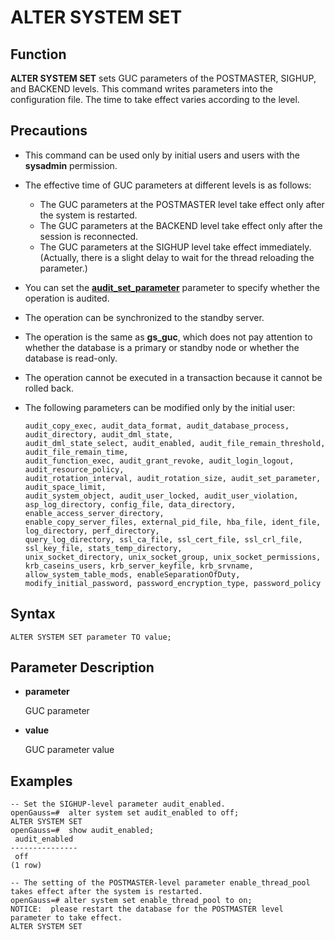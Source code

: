 # ALTER SYSTEM SET<a name="EN-US_TOPIC_0289900623"></a>

## Function<a name="en-us_topic_0283137187_en-us_topic_0237122075_en-us_topic_0059778605_s40bbf40e12d1487aaca3ddd1b9bb55e0"></a>

**ALTER SYSTEM SET**  sets GUC parameters of the POSTMASTER, SIGHUP, and BACKEND levels. This command writes parameters into the configuration file. The time to take effect varies according to the level.

## Precautions<a name="en-us_topic_0283137187_en-us_topic_0237122075_en-us_topic_0059778605_s16279beb536e4281b8403ab11195cb3a"></a>

-   This command can be used only by initial users and users with the  **sysadmin**  permission.
-   The effective time of GUC parameters at different levels is as follows:
    -   The GUC parameters at the POSTMASTER level take effect only after the system is restarted.
    -   The GUC parameters at the BACKEND level take effect only after the session is reconnected.
    -   The GUC parameters at the SIGHUP level take effect immediately. \(Actually, there is a slight delay to wait for the thread reloading the parameter.\)

-   You can set the  [**audit\_set\_parameter**](../DataBaseReference/operation-auditing.md#en-us_topic_0283136929_en-us_topic_0237124747_en-us_topic_0059777487_sc59738d0efe94f909306fde1f3d04f1e)  parameter to specify whether the operation is audited.
-   The operation can be synchronized to the standby server.
-   The operation is the same as  **gs\_guc**, which does not pay attention to whether the database is a primary or standby node or whether the database is read-only.
-   The operation cannot be executed in a transaction because it cannot be rolled back.
-   The following parameters can be modified only by the initial user:

    ```
    audit_copy_exec, audit_data_format, audit_database_process, audit_directory, audit_dml_state,
    audit_dml_state_select, audit_enabled, audit_file_remain_threshold, audit_file_remain_time,
    audit_function_exec, audit_grant_revoke, audit_login_logout, audit_resource_policy,
    audit_rotation_interval, audit_rotation_size, audit_set_parameter, audit_space_limit,
    audit_system_object, audit_user_locked, audit_user_violation,
    asp_log_directory, config_file, data_directory, enable_access_server_directory,
    enable_copy_server_files, external_pid_file, hba_file, ident_file, log_directory, perf_directory,
    query_log_directory, ssl_ca_file, ssl_cert_file, ssl_crl_file, ssl_key_file, stats_temp_directory,
    unix_socket_directory, unix_socket_group, unix_socket_permissions,
    krb_caseins_users, krb_server_keyfile, krb_srvname, allow_system_table_mods, enableSeparationOfDuty,
    modify_initial_password, password_encryption_type, password_policy
    ```


## Syntax<a name="en-us_topic_0283137187_en-us_topic_0237122075_en-us_topic_0059778605_s3b7743fa7cab42718575f7194d1112ba"></a>

```
ALTER SYSTEM SET parameter TO value;
```

## Parameter Description<a name="en-us_topic_0283137187_en-us_topic_0237122075_en-us_topic_0059778605_sa834b01395fd4366a5dce7a64ad867b6"></a>

-   **parameter**

    GUC parameter

-   **value**

    GUC parameter value


## Examples<a name="en-us_topic_0283137187_section49061716194314"></a>

```
-- Set the SIGHUP-level parameter audit_enabled.
openGauss=#  alter system set audit_enabled to off;
ALTER SYSTEM SET
openGauss=#  show audit_enabled;
 audit_enabled
---------------
 off
(1 row)

-- The setting of the POSTMASTER-level parameter enable_thread_pool takes effect after the system is restarted.
openGauss=# alter system set enable_thread_pool to on;
NOTICE:  please restart the database for the POSTMASTER level parameter to take effect.
ALTER SYSTEM SET
```

